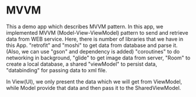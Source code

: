 # MVVM
This a demo app which describes MVVM pattern.
In this app, we implemented MVVM (Model-View-ViewModel) pattern to send and retrieve data from WEB service.
Here, there is number of libraries that we have in this App.
"retrofit" and "moshi" to get data from database and parse it. (Also, we can use "gson" and dependency is added)
"coroutines" to do networking in background,
"glide" to get image data from server,
"Room" to create a local database,
a shared "viewModel" to persist data, 
"databinding" for passing data to xml file.
 
In View(UI), we only present the data which we will get from ViewModel, while Model provide that data and then pass it to the SharedViewModel.
